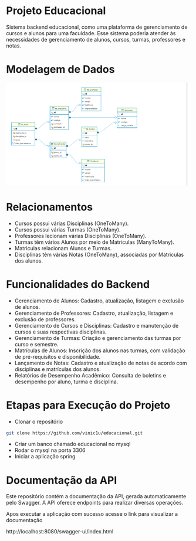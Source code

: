 
# Projeto Educacional

Sistema backend educacional, como uma plataforma de gerenciamento de cursos e alunos para uma faculdade. Esse sistema poderia atender às necessidades de gerenciamento de alunos, cursos, turmas, professores e notas.

# Modelagem de Dados

![Modelagem de Dados](https://github.com/vinic1u/educacional/blob/main/readme_imgs/MER.png?raw=true)

# Relacionamentos

- Cursos possui várias Disciplinas (OneToMany).
- Cursos possui várias Turmas (OneToMany).
- Professores lecionam várias Disciplinas (OneToMany).
- Turmas têm vários Alunos por meio de Matriculas (ManyToMany).
- Matriculas relacionam Alunos e Turmas.
- Disciplinas têm várias Notas (OneToMany), associadas por Matriculas dos alunos.

# Funcionalidades do Backend

- Gerenciamento de Alunos: Cadastro, atualização, listagem e exclusão de alunos.
- Gerenciamento de Professores: Cadastro, atualização, listagem e exclusão de professores.
- Gerenciamento de Cursos e Disciplinas: Cadastro e manutenção de cursos e suas respectivas disciplinas.
- Gerenciamento de Turmas: Criação e gerenciamento das turmas por curso e semestre.
- Matrículas de Alunos: Inscrição dos alunos nas turmas, com validação de pré-requisitos e disponibilidade.
- Lançamento de Notas: Cadastro e atualização de notas de acordo com disciplinas e matrículas dos alunos.
- Relatórios de Desempenho Acadêmico: Consulta de boletins e desempenho por aluno, turma e disciplina.

# Etapas para Execução do Projeto

- Clonar o repositório
```bash
git clone https://github.com/vinic1u/educacional.git
```

- Criar um banco chamado educacional no mysql
- Rodar o mysql na porta 3306
- Iniciar a aplicação spring


# Documentação da API

Este repositório contém a documentação da API, gerada automaticamente pelo Swagger. A API oferece endpoints para realizar diversas operações.

Apos executar a aplicação com sucesso acesse o link para visualizar a documentação

http://localhost:8080/swagger-ui/index.html
